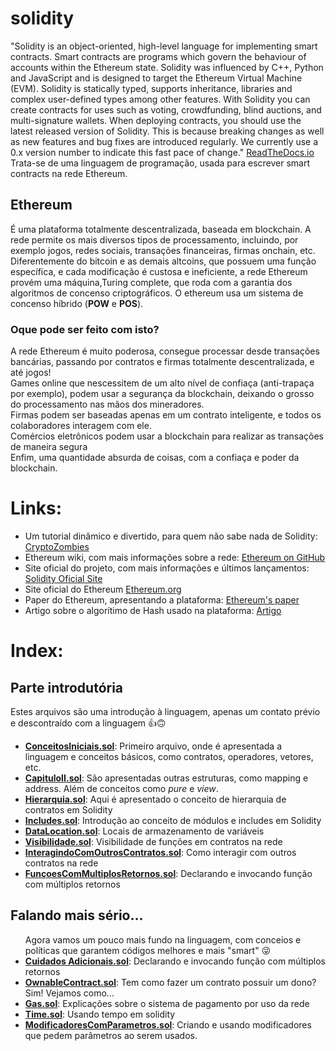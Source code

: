# solidity
"Solidity is an object-oriented, high-level language for implementing smart contracts. Smart contracts are programs which govern the behaviour of accounts within the Ethereum state.
Solidity was influenced by C++, Python and JavaScript and is designed to target the Ethereum Virtual Machine (EVM).
Solidity is statically typed, supports inheritance, libraries and complex user-defined types among other features.
With Solidity you can create contracts for uses such as voting, crowdfunding, blind auctions, and multi-signature wallets.
When deploying contracts, you should use the latest released version of Solidity. This is because breaking changes as well as new features and bug fixes are introduced regularly. We currently use a 0.x version number to indicate this fast pace of change." <a href="https://solidity.readthedocs.io/en/v0.6.2/"> ReadTheDocs.io</a>
Trata-se de uma linguagem de programação, usada para escrever smart contracts na rede Ethereum. 
## Ethereum 
É uma plataforma totalmente descentralizada, baseada em blockchain. A rede permite os mais diversos tipos de processamento, incluindo, por exemplo jogos, redes sociais, transações financeiras, firmas onchain, etc.
Diferentemente do bitcoin e as demais altcoins, que possuem uma função específica, e cada modificação é custosa e ineficiente, a rede Ethereum provém uma máquina,Turing complete, que roda com a garantia dos algoritmos de concenso criptográficos. O ethereum usa um sistema de concenso híbrido (<strong>POW</strong> e <strong>POS</strong>).

### Oque pode ser feito com isto?
A rede Ethereum é muito poderosa, consegue processar desde transações bancárias, passando por contratos e firmas totalmente descentralizada, e até jogos! <br>
Games online que nescessitem de um alto nível de confiaça (anti-trapaça por exemplo), podem usar a segurança da blockchain, deixando o grosso do processamento nas mãos dos mineradores.<br>
Firmas podem ser baseadas apenas em um contrato inteligente, e todos os colaboradores interagem com ele.<br>
Comércios eletrônicos podem usar a blockchain para realizar as transações de maneira segura<br>
Enfim, uma quantidade absurda de coisas, com a confiaça e poder da blockchain.

# Links:
<ul>
  <li>Um tutorial dinâmico e divertido, para quem não sabe nada de Solidity: <a href="https://cryptozombies.io/">CryptoZombies</a></li>
<li>Ethereum wiki, com mais informações sobre a rede: <a href="https://github.com/ethereum/wiki/wiki"> Ethereum on GitHub</a></li>
 <li>Site oficial do projeto, com mais informações e últimos lançamentos: <a href="https://solidity.readthedocs.io/en/v0.6.2/">Solidity Oficial Site</a></li>
 <li> Site oficial do Ethereum <a href="https://ethereum.org/">Ethereum.org</a></li>
 <li> Paper do Ethereum, apresentando a plataforma: <a href="http://gavwood.com/Paper.pdf">Ethereum's paper</a></li>
 <li> Artigo sobre o algorítimo de Hash usado na plataforma: <a href="http://fchabaud.free.fr/English/Publications/sha.pdf">Artigo</a></li>
</ul>

# Index:

##  Parte introdutória
  Estes arquivos são uma introdução à linguagem, apenas um contato prévio e descontraído com a linguagem 👍🙃
  <ul>
  <li><a href="https://github.com/Davidson-Souza/solidity/blob/master/B%C3%A1sico%20Da%20Linguagem/ConceitosIniciais.sol"><strong>ConceitosIniciais.sol</strong></a>: Primeiro arquivo, onde é apresentada a linguagem e conceitos básicos, como contratos, operadores, vetores, etc.</li>
  <li><a href="https://github.com/Davidson-Souza/solidity/blob/master/Básico%20Da%20Linguagem/CapituloII.sol"><strong>CapituloII.sol</strong></a>: São apresentadas outras estruturas, como mapping e address. Além de conceitos como <i>pure</i> e <i>view</i>.</li>
  <li><a href="https://github.com/Davidson-Souza/solidity/blob/master/B%C3%A1sico%20Da%20Linguagem/Hierarquia.sol"><strong>Hierarquia.sol</strong></a>: Aqui é apresentado o conceito de hierarquia de contratos em Solidity</li>
  <li><a href="https://github.com/Davidson-Souza/solidity/blob/master/Básico%20Da%20Linguagem/Incudes.sol"><strong>Includes.sol</strong></a>: Introdução ao conceito de módulos e includes em Solidity</li>
  <li><a href="https://github.com/Davidson-Souza/solidity/blob/master/Básico%20Da%20Linguagem/DataLocation.sol"><strong>DataLocation.sol</strong></a>: Locais de armazenamento de variáveis</li>
  <li><a href="https://github.com/Davidson-Souza/solidity/blob/master/Básico%20Da%20Linguagem/Visibilidade.sol"><strong>Visibilidade.sol</strong></a>: Visibilidade de funções em contratos na rede</li>
  <li><a href="https://github.com/Davidson-Souza/solidity/blob/master/Básico%20Da%20Linguagem/Visibilidade.sol"><strong>InteragindoComOutrosContratos.sol</strong></a>: Como interagir com outros contratos na rede</li>
  <li><a href="https://github.com/Davidson-Souza/solidity/blob/master/Básico%20Da%20Linguagem/FunçoesComMultiplosRetornos.sol"><strong>FunçoesComMultiplosRetornos.sol</strong></a>: Declarando e invocando função com múltiplos retornos</li>
</ul>

## Falando mais sério...
<ul>
  Agora vamos um pouco mais fundo na linguagem, com conceios e políticas que garantem códigos melhores e mais "smart" 😜
  <li><a href="https://github.com/Davidson-Souza/solidity/blob/master/Avançando%20Mais%20Um%20Pouco/Cuidados%20Adicionais.sol"><strong>Cuidados Adicionais.sol</strong></a>: Declarando e invocando função com múltiplos retornos</li>
  <li><strong><a href="https://github.com/Davidson-Souza/solidity/blob/master/Avançando%20Mais%20Um%20Pouco/OwnableContract.sol">OwnableContract.sol</a></strong>: Tem como fazer um contrato possuir um dono? Sim! Vejamos como...</li>
  <li><strong><a href="https://github.com/Davidson-Souza/solidity/blob/master/Avançando%20Mais%20Um%20Pouco/Gas.sol">Gas.sol</a></strong>: Explicações sobre o sistema de pagamento por uso da rede</li>
  <li><strong><a href="https://github.com/Davidson-Souza/solidity/blob/master/Avançando%20Mais%20Um%20Pouco/Time.sol">Time.sol</a></strong>: Usando tempo em solidity</li>
  <li><a href="https://github.com/Davidson-Souza/solidity/blob/master/Avançando%20Mais%20Um%20Pouco/ModificadoresComParametros.sol"><strong>ModificadoresComParametros.sol</strong></a>: Criando e usando modificadores que pedem parâmetros ao serem usados.</li>
  
</ul>
